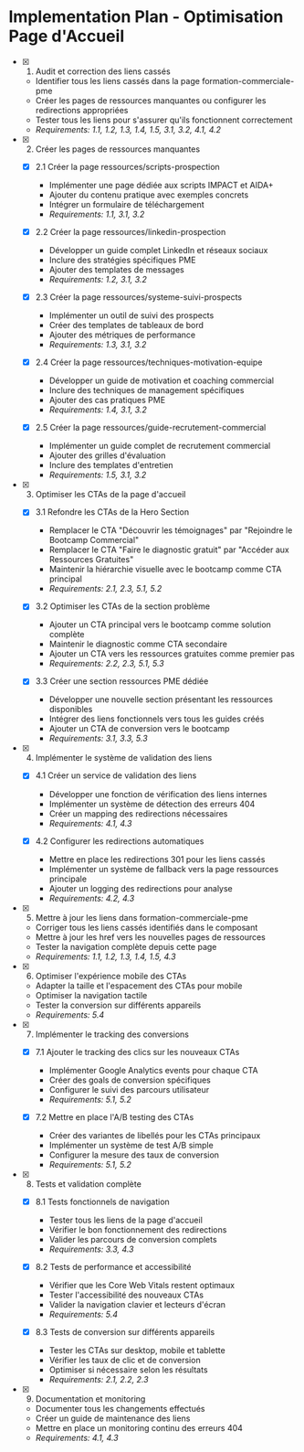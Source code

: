 # Implementation Plan - Optimisation Page d'Accueil

- [x] 1. Audit et correction des liens cassés
  - Identifier tous les liens cassés dans la page formation-commerciale-pme
  - Créer les pages de ressources manquantes ou configurer les redirections appropriées
  - Tester tous les liens pour s'assurer qu'ils fonctionnent correctement
  - _Requirements: 1.1, 1.2, 1.3, 1.4, 1.5, 3.1, 3.2, 4.1, 4.2_

- [x] 2. Créer les pages de ressources manquantes
  - [x] 2.1 Créer la page ressources/scripts-prospection
    - Implémenter une page dédiée aux scripts IMPACT et AIDA+
    - Ajouter du contenu pratique avec exemples concrets
    - Intégrer un formulaire de téléchargement
    - _Requirements: 1.1, 3.1, 3.2_

  - [x] 2.2 Créer la page ressources/linkedin-prospection
    - Développer un guide complet LinkedIn et réseaux sociaux
    - Inclure des stratégies spécifiques PME
    - Ajouter des templates de messages
    - _Requirements: 1.2, 3.1, 3.2_

  - [x] 2.3 Créer la page ressources/systeme-suivi-prospects
    - Implémenter un outil de suivi des prospects
    - Créer des templates de tableaux de bord
    - Ajouter des métriques de performance
    - _Requirements: 1.3, 3.1, 3.2_

  - [x] 2.4 Créer la page ressources/techniques-motivation-equipe
    - Développer un guide de motivation et coaching commercial
    - Inclure des techniques de management spécifiques
    - Ajouter des cas pratiques PME
    - _Requirements: 1.4, 3.1, 3.2_

  - [x] 2.5 Créer la page ressources/guide-recrutement-commercial
    - Implémenter un guide complet de recrutement commercial
    - Ajouter des grilles d'évaluation
    - Inclure des templates d'entretien
    - _Requirements: 1.5, 3.1, 3.2_

- [x] 3. Optimiser les CTAs de la page d'accueil
  - [x] 3.1 Refondre les CTAs de la Hero Section
    - Remplacer le CTA "Découvrir les témoignages" par "Rejoindre le Bootcamp Commercial"
    - Remplacer le CTA "Faire le diagnostic gratuit" par "Accéder aux Ressources Gratuites"
    - Maintenir la hiérarchie visuelle avec le bootcamp comme CTA principal
    - _Requirements: 2.1, 2.3, 5.1, 5.2_

  - [x] 3.2 Optimiser les CTAs de la section problème
    - Ajouter un CTA principal vers le bootcamp comme solution complète
    - Maintenir le diagnostic comme CTA secondaire
    - Ajouter un CTA vers les ressources gratuites comme premier pas
    - _Requirements: 2.2, 2.3, 5.1, 5.3_

  - [x] 3.3 Créer une section ressources PME dédiée
    - Développer une nouvelle section présentant les ressources disponibles
    - Intégrer des liens fonctionnels vers tous les guides créés
    - Ajouter un CTA de conversion vers le bootcamp
    - _Requirements: 3.1, 3.3, 5.3_

- [x] 4. Implémenter le système de validation des liens
  - [x] 4.1 Créer un service de validation des liens
    - Développer une fonction de vérification des liens internes
    - Implémenter un système de détection des erreurs 404
    - Créer un mapping des redirections nécessaires
    - _Requirements: 4.1, 4.3_

  - [x] 4.2 Configurer les redirections automatiques
    - Mettre en place les redirections 301 pour les liens cassés
    - Implémenter un système de fallback vers la page ressources principale
    - Ajouter un logging des redirections pour analyse
    - _Requirements: 4.2, 4.3_

- [x] 5. Mettre à jour les liens dans formation-commerciale-pme
  - Corriger tous les liens cassés identifiés dans le composant
  - Mettre à jour les href vers les nouvelles pages de ressources
  - Tester la navigation complète depuis cette page
  - _Requirements: 1.1, 1.2, 1.3, 1.4, 1.5, 4.3_

- [x] 6. Optimiser l'expérience mobile des CTAs
  - Adapter la taille et l'espacement des CTAs pour mobile
  - Optimiser la navigation tactile
  - Tester la conversion sur différents appareils
  - _Requirements: 5.4_

- [x] 7. Implémenter le tracking des conversions
  - [x] 7.1 Ajouter le tracking des clics sur les nouveaux CTAs
    - Implémenter Google Analytics events pour chaque CTA
    - Créer des goals de conversion spécifiques
    - Configurer le suivi des parcours utilisateur
    - _Requirements: 5.1, 5.2_

  - [x] 7.2 Mettre en place l'A/B testing des CTAs
    - Créer des variantes de libellés pour les CTAs principaux
    - Implémenter un système de test A/B simple
    - Configurer la mesure des taux de conversion
    - _Requirements: 5.1, 5.2_

- [x] 8. Tests et validation complète
  - [x] 8.1 Tests fonctionnels de navigation
    - Tester tous les liens de la page d'accueil
    - Vérifier le bon fonctionnement des redirections
    - Valider les parcours de conversion complets
    - _Requirements: 3.3, 4.3_

  - [x] 8.2 Tests de performance et accessibilité
    - Vérifier que les Core Web Vitals restent optimaux
    - Tester l'accessibilité des nouveaux CTAs
    - Valider la navigation clavier et lecteurs d'écran
    - _Requirements: 5.4_

  - [x] 8.3 Tests de conversion sur différents appareils
    - Tester les CTAs sur desktop, mobile et tablette
    - Vérifier les taux de clic et de conversion
    - Optimiser si nécessaire selon les résultats
    - _Requirements: 2.1, 2.2, 2.3_

- [x] 9. Documentation et monitoring
  - Documenter tous les changements effectués
  - Créer un guide de maintenance des liens
  - Mettre en place un monitoring continu des erreurs 404
  - _Requirements: 4.1, 4.3_